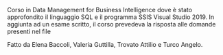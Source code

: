 Corso in Data Management for Business Intelligence dove è stato approfondito il linguaggio SQL e il programma SSIS Visual Studio 2019. In aggiunta ad un esame scritto, il corso prevedeva la risposta alle domande presenti nel file

Fatto da Elena Baccoli, Valeria Guttilla, Trovato Attilio e Turco Angelo.
